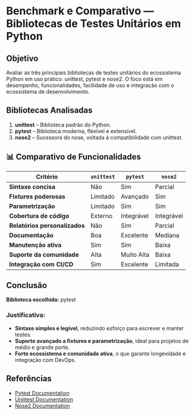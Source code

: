 # Benchmark e Comparativo — Bibliotecas de Testes Unitários em Python

## Objetivo

Avaliar as três principais bibliotecas de testes unitários do ecossistema Python em uso prático: unittest, pytest e nose2. O foco está em desempenho, funcionalidades, facilidade de uso e integração com o ecossistema de desenvolvimento.

## Bibliotecas Analisadas

1. **unittest** – Biblioteca padrão do Python.
2. **pytest** – Biblioteca moderna, flexível e extensível.
3. **nose2** – Sucessora do nose, voltada à compatibilidade com unittest.

## 📊 Comparativo de Funcionalidades

| Critério                        | `unittest`| `pytest`   | `nose2`    |
|---------------------------------|-----------|------------|------------|
| **Sintaxe concisa**             | Não       | Sim        | Parcial    |
| **Fixtures poderosas**          | Limitado  | Avançado   | Sim        |
| **Parametrização**              | Limitado  | Sim        | Sim        |
| **Cobertura de código**         | Externo   | Integrável | Integrável |
| **Relatórios personalizados**   | Não       | Sim        | Parcial    |
| **Documentação**                | Boa       | Excelente  | Mediana    |
| **Manutenção ativa**            | Sim       | Sim        | Baixa      |
| **Suporte da comunidade**       | Alta      | Muito Alta | Baixa      |
| **Integração com CI/CD**        | Sim       | Excelente  | Limitada   |

## Conclusão

**Biblioteca escolhida:** pytest

### Justificativa:

- **Sintaxe simples e legível**, reduzindo esforço para escrever e manter testes.
- **Suporte avançado a fixtures e parametrização**, ideal para projetos de médio e grande porte.
- **Forte ecossistema e comunidade ativa**, o que garante longevidade e integração com DevOps.

## Referências

- [Pytest Documentation](https://docs.pytest.org/)
- [Unittest Documentation](https://docs.python.org/3/library/unittest.html)
- [Nose2 Documentation](https://nose2.readthedocs.io/)

